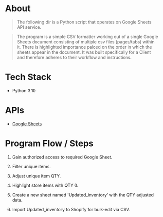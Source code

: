 # About
>The following dir is a Python script that operates on Google Sheets API service.

>The program is a simple CSV formatter working out of a single Google Sheets document consisting of multiple csv files (pages/tabs) within it. There is highlighted importance palced on the order in which the sheets appear in the document. It was built specifically for a Client and therefore adheres to their workflow and instructions. 

# Tech Stack
- Python 3.10

# APIs
- [Google Sheets](https://developers.google.com/sheets/api/guides/concepts)

# Program Flow / Steps

1. Gain authorized access to required Google Sheet.

2. Filter unique items.

3. Adjust unique item QTY.

4. Highlight store items with QTY 0.

5. Create a new sheet named 'Updated_inventory' with the QTY adjusted data.

6. Import Updated_inventory to Shopify for bulk-edit via CSV.